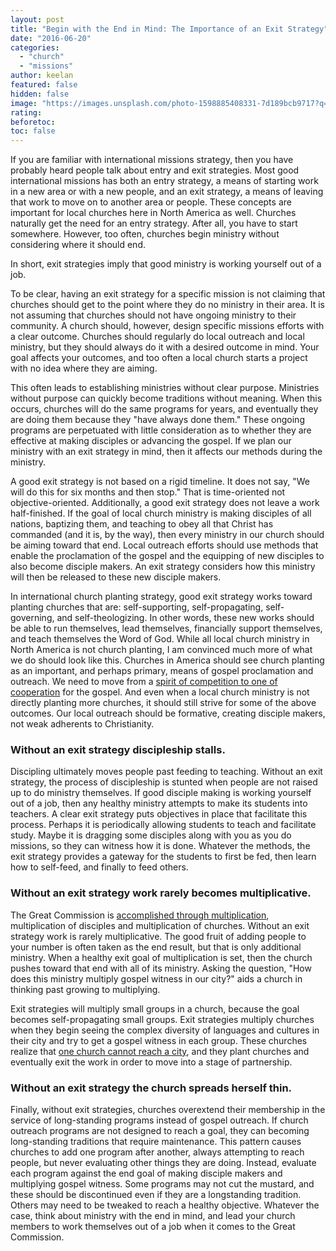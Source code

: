 ```yaml
---
layout: post
title: "Begin with the End in Mind: The Importance of an Exit Strategy"
date: "2016-06-20"
categories: 
  - "church"
  - "missions"
author: keelan
featured: false
hidden: false
image: "https://images.unsplash.com/photo-1598885408331-7d189bcb9717?q=80&w=2071&auto=format&fit=crop&ixlib=rb-4.0.3&ixid=M3wxMjA3fDB8MHxwaG90by1wYWdlfHx8fGVufDB8fHx8fA%3D%3D"
rating:
beforetoc:
toc: false
---
```


If you are familiar with international missions strategy, then you have probably heard people talk about entry and exit strategies. Most good international missions has both an entry strategy, a means of starting work in a new area or with a new people, and an exit strategy, a means of leaving that work to move on to another area or people. These concepts are important for local churches here in North America as well. Churches naturally get the need for an entry strategy. After all, you have to start somewhere. However, too often, churches begin ministry without considering where it should end.

In short, exit strategies imply that good ministry is working yourself out of a job.

To be clear, having an exit strategy for a specific mission is not claiming that churches should get to the point where they do no ministry in their area. It is not assuming that churches should not have ongoing ministry to their community. A church should, however, design specific missions efforts with a clear outcome. Churches should regularly do local outreach and local ministry, but they should always do it with a desired outcome in mind. Your goal affects your outcomes, and too often a local church starts a project with no idea where they are aiming.

This often leads to establishing ministries without clear purpose. Ministries without purpose can quickly become traditions without meaning. When this occurs, churches will do the same programs for years, and eventually they are doing them because they "have always done them." These ongoing programs are perpetuated with little consideration as to whether they are effective at making disciples or advancing the gospel. If we plan our ministry with an exit strategy in mind, then it affects our methods during the ministry.

A good exit strategy is not based on a rigid timeline. It does not say, "We will do this for six months and then stop." That is time-oriented not objective-oriented. Additionally, a good exit strategy does not leave a work half-finished. If the goal of local church ministry is making disciples of all nations, baptizing them, and teaching to obey all that Christ has commanded (and it is, by the way), then every ministry in our church should be aiming toward that end. Local outreach efforts should use methods that enable the proclamation of the gospel and the equipping of new disciples to also become disciple makers. An exit strategy considers how this ministry will then be released to these new disciple makers.

In international church planting strategy, good exit strategy works toward planting churches that are: self-supporting, self-propagating, self-governing, and self-theologizing. In other words, these new works should be able to run themselves, lead themselves, financially support themselves, and teach themselves the Word of God. While all local church ministry in North America is not church planting, I am convinced much more of what we do should look like this. Churches in America should see church planting as an important, and perhaps primary, means of gospel proclamation and outreach. We need to move from a [spirit of competition to one of cooperation](http://blog.keelancook.com/2015/11/cooperation-or-competition-does-your-church-play-nice-with-others.html) for the gospel. And even when a local church ministry is not directly planting more churches, it should still strive for some of the above outcomes. Our local outreach should be formative, creating disciple makers, not weak adherents to Christianity.

### Without an exit strategy discipleship stalls.

Discipling ultimately moves people past feeding to teaching. Without an exit strategy, the process of discipleship is stunted when people are not raised up to do ministry themselves. If good disciple making is working yourself out of a job, then any healthy ministry attempts to make its students into teachers. A clear exit strategy puts objectives in place that facilitate this process. Perhaps it is periodically allowing students to teach and facilitate study. Maybe it is dragging some disciples along with you as you do missions, so they can witness how it is done. Whatever the methods, the exit strategy provides a gateway for the students to first be fed, then learn how to self-feed, and finally to feed others.

### Without an exit strategy work rarely becomes multiplicative.

The Great Commission is [accomplished through multiplication](http://blog.keelancook.com/2015/10/a-multiplication-mindset-the-ministry-paradigm-your-church-may-be-missing.html), multiplication of disciples and multiplication of churches. Without an exit strategy work is rarely multiplicative. The good fruit of adding people to your number is often taken as the end result, but that is only additional ministry. When a healthy exit goal of multiplication is set, then the church pushes toward that end with all of its ministry. Asking the question, "How does this ministry multiply gospel witness in our city?" aids a church in thinking past growing to multiplying.

Exit strategies will multiply small groups in a church, because the goal becomes self-propagating small groups. Exit strategies multiply churches when they begin seeing the complex diversity of languages and cultures in their city and try to get a gospel witness in each group. These churches realize that [one church cannot reach a city](http://blog.keelancook.com/2016/02/why-no-single-church-can-reach-a-city.html), and they plant churches and eventually exit the work in order to move into a stage of partnership.

### Without an exit strategy the church spreads herself thin.

Finally, without exit strategies, churches overextend their membership in the service of long-standing programs instead of gospel outreach. If church outreach programs are not designed to reach a goal, they can becoming long-standing traditions that require maintenance. This pattern causes churches to add one program after another, always attempting to reach people, but never evaluating other things they are doing. Instead, evaluate each program against the end goal of making disciple makers and multiplying gospel witness. Some programs may not cut the mustard, and these should be discontinued even if they are a longstanding tradition. Others may need to be tweaked to reach a healthy objective. Whatever the case, think about ministry with the end in mind, and lead your church members to work themselves out of a job when it comes to the Great Commission.
